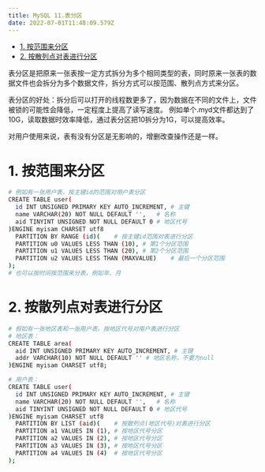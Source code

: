 ```yaml
---
title: MySQL 11.表分区
date: 2022-07-01T11:48:09.579Z
---
```

- [1. 按范围来分区](#1-按范围来分区)
- [2. 按散列点对表进行分区](#2-按散列点对表进行分区)

表分区是把原来一张表按一定方式拆分为多个相同类型的表，同时原来一张表的数据文件也会拆分为多个数据文件，拆分方式可以按范围、散列点方式来分区。

表分区的好处：拆分后可以打开的线程数更多了，因为数据在不同的文件上，文件被锁的可能性会降低，一定程度上提高了读写速度。 例如单个.myd文件都达到了10G，读取数据时效率降低，通过表分区把10拆分为1G，可以提高效率。

对用户使用来说，表有没有分区是无影响的，增删改查操作还是一样。

# 1. 按范围来分区

```bash
# 例如有一张用户表，按主键id的范围对用户表分区
CREATE TABLE user(
  id INT UNSIGNED PRIMARY KEY AUTO_INCREMENT, # 主键
  name VARCHAR(20) NOT NULL DEFAULT '',   # 名称
  aid TINYINT UNSIGNED NOT NULL DEFAULT 0 # 地区代号
)ENGINE myisam CHARSET utf8
  PARTITION BY RANGE (id)(    # 按主键id范围对表进行分区
  PARTITION u0 VALUES LESS THAN (10), # 第1个分区范围
  PARTITION u1 VALUES LESS THAN (20), # 第2个分区范围
  PARTITION u2 VALUES LESS THAN (MAXVALUE)    # 最后一个分区范围
);
# 也可以按时间按范围来分表，例如年、月
```

# 2. 按散列点对表进行分区

```bash
# 假如有一张地区表和一张用户表，按地区代号对用户表进行分区
# 地区表：
CREATE TABLE area(
  aid INT UNSIGNED PRIMARY KEY AUTO_INCREMENT, # 主键
  addr VARCHAR(10) NOT NULL DEFAULT '' # 地区名称，不要为null
)ENGINE myisam CHARSET utf8;

# 用户表：
CREATE TABLE user(
  id INT UNSIGNED PRIMARY KEY AUTO_INCREMENT, # 主键
  name VARCHAR(20) NOT NULL DEFAULT '',   # 名称
  aid TINYINT UNSIGNED NOT NULL DEFAULT 0 # 地区代号
)ENGINE myisam CHARSET utf8
  PARTITION BY LIST (aid)(    # 按散列点(地区代号)对表进行分区
  PARTITION a1 VALUES IN (1), # 按地区代号分区
  PARTITION a2 VALUES IN (2), # 按地区代号分区
  PARTITION a3 VALUES IN (3), # 按地区代号分区
  PARTITION a4 VALUES IN (4)  # 按地区代号分区
);
```